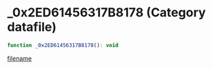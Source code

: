 # _0x2ED61456317B8178 (Category datafile)

```js
function _0x2ED61456317B8178(): void
```

[filename](_0x2ED61456317B8178_m.md ':include')